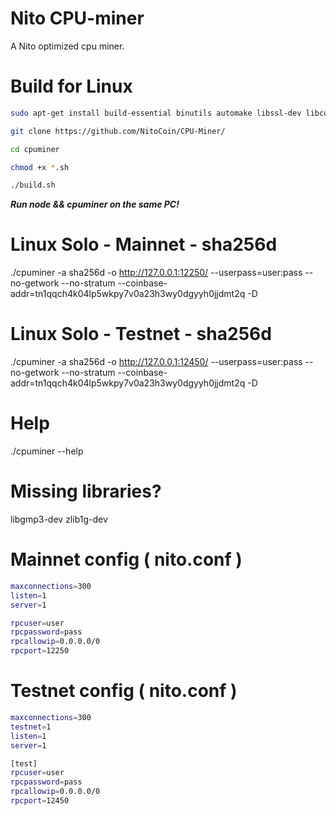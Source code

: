 # Nito CPU-miner
A Nito optimized cpu miner.

# Build for Linux
```bash
sudo apt-get install build-essential binutils automake libssl-dev libcurl4-openssl-dev lib32z1-dev libjansson-dev libgmp-dev git

git clone https://github.com/NitoCoin/CPU-Miner/

cd cpuminer

chmod +x *.sh

./build.sh
```


***Run node && cpuminer on the same PC!***

# Linux Solo - Mainnet - sha256d
./cpuminer -a sha256d -o http://127.0.0.1:12250/ --userpass=user:pass --no-getwork --no-stratum --coinbase-addr=tn1qqch4k04lp5wkpy7v0a23h3wy0dgyyh0jjdmt2q -D

# Linux Solo - Testnet - sha256d
./cpuminer -a sha256d -o http://127.0.0.1:12450/ --userpass=user:pass --no-getwork --no-stratum --coinbase-addr=tn1qqch4k04lp5wkpy7v0a23h3wy0dgyyh0jjdmt2q -D


# Help
./cpuminer --help

# Missing libraries?
libgmp3-dev zlib1g-dev

# Mainnet config ( nito.conf )
```bash
maxconnections=300
listen=1
server=1

rpcuser=user
rpcpassword=pass
rpcallowip=0.0.0.0/0
rpcport=12250
```
# Testnet config ( nito.conf )
```bash
maxconnections=300
testnet=1
listen=1
server=1

[test]
rpcuser=user
rpcpassword=pass
rpcallowip=0.0.0.0/0
rpcport=12450
```
